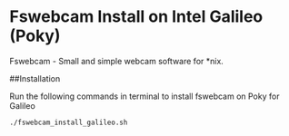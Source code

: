 # Fswebcam Install on Intel Galileo (Poky)

Fswebcam - Small and simple webcam software for *nix.

##Installation

Run the following commands in terminal to install fswebcam on Poky for Galileo

```bash
./fswebcam_install_galileo.sh
```
